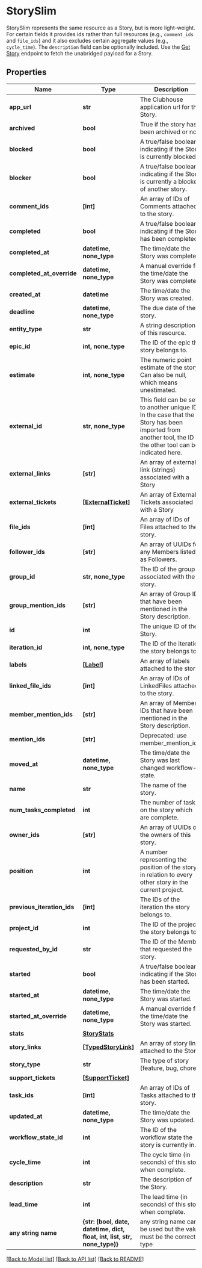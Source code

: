 # StorySlim

StorySlim represents the same resource as a Story, but is more light-weight. For certain fields it provides ids rather than full resources (e.g., `comment_ids` and `file_ids`) and it also excludes certain aggregate values (e.g., `cycle_time`). The `description` field can be optionally included. Use the [Get Story](#Get-Story) endpoint to fetch the unabridged payload for a Story.
## Properties
Name | Type | Description | Notes
------------ | ------------- | ------------- | -------------
**app_url** | **str** | The Clubhouse application url for the Story. | 
**archived** | **bool** | True if the story has been archived or not. | 
**blocked** | **bool** | A true/false boolean indicating if the Story is currently blocked. | 
**blocker** | **bool** | A true/false boolean indicating if the Story is currently a blocker of another story. | 
**comment_ids** | **[int]** | An array of IDs of Comments attached to the story. | 
**completed** | **bool** | A true/false boolean indicating if the Story has been completed. | 
**completed_at** | **datetime, none_type** | The time/date the Story was completed. | 
**completed_at_override** | **datetime, none_type** | A manual override for the time/date the Story was completed. | 
**created_at** | **datetime** | The time/date the Story was created. | 
**deadline** | **datetime, none_type** | The due date of the story. | 
**entity_type** | **str** | A string description of this resource. | 
**epic_id** | **int, none_type** | The ID of the epic the story belongs to. | 
**estimate** | **int, none_type** | The numeric point estimate of the story. Can also be null, which means unestimated. | 
**external_id** | **str, none_type** | This field can be set to another unique ID. In the case that the Story has been imported from another tool, the ID in the other tool can be indicated here. | 
**external_links** | **[str]** | An array of external link (strings) associated with a Story | 
**external_tickets** | [**[ExternalTicket]**](ExternalTicket.md) | An array of External Tickets associated with a Story | 
**file_ids** | **[int]** | An array of IDs of Files attached to the story. | 
**follower_ids** | **[str]** | An array of UUIDs for any Members listed as Followers. | 
**group_id** | **str, none_type** | The ID of the group associated with the story. | 
**group_mention_ids** | **[str]** | An array of Group IDs that have been mentioned in the Story description. | 
**id** | **int** | The unique ID of the Story. | 
**iteration_id** | **int, none_type** | The ID of the iteration the story belongs to. | 
**labels** | [**[Label]**](Label.md) | An array of labels attached to the story. | 
**linked_file_ids** | **[int]** | An array of IDs of LinkedFiles attached to the story. | 
**member_mention_ids** | **[str]** | An array of Member IDs that have been mentioned in the Story description. | 
**mention_ids** | **[str]** | Deprecated: use member_mention_ids. | 
**moved_at** | **datetime, none_type** | The time/date the Story was last changed workflow-state. | 
**name** | **str** | The name of the story. | 
**num_tasks_completed** | **int** | The number of tasks on the story which are complete. | 
**owner_ids** | **[str]** | An array of UUIDs of the owners of this story. | 
**position** | **int** | A number representing the position of the story in relation to every other story in the current project. | 
**previous_iteration_ids** | **[int]** | The IDs of the iteration the story belongs to. | 
**project_id** | **int** | The ID of the project the story belongs to. | 
**requested_by_id** | **str** | The ID of the Member that requested the story. | 
**started** | **bool** | A true/false boolean indicating if the Story has been started. | 
**started_at** | **datetime, none_type** | The time/date the Story was started. | 
**started_at_override** | **datetime, none_type** | A manual override for the time/date the Story was started. | 
**stats** | [**StoryStats**](StoryStats.md) |  | 
**story_links** | [**[TypedStoryLink]**](TypedStoryLink.md) | An array of story links attached to the Story. | 
**story_type** | **str** | The type of story (feature, bug, chore). | 
**support_tickets** | [**[SupportTicket]**](SupportTicket.md) |  | 
**task_ids** | **[int]** | An array of IDs of Tasks attached to the story. | 
**updated_at** | **datetime, none_type** | The time/date the Story was updated. | 
**workflow_state_id** | **int** | The ID of the workflow state the story is currently in. | 
**cycle_time** | **int** | The cycle time (in seconds) of this story when complete. | [optional] 
**description** | **str** | The description of the Story. | [optional] 
**lead_time** | **int** | The lead time (in seconds) of this story when complete. | [optional] 
**any string name** | **{str: (bool, date, datetime, dict, float, int, list, str, none_type)}** | any string name can be used but the value must be the correct type | [optional]

[[Back to Model list]](../README.md#documentation-for-models) [[Back to API list]](../README.md#documentation-for-api-endpoints) [[Back to README]](../README.md)


